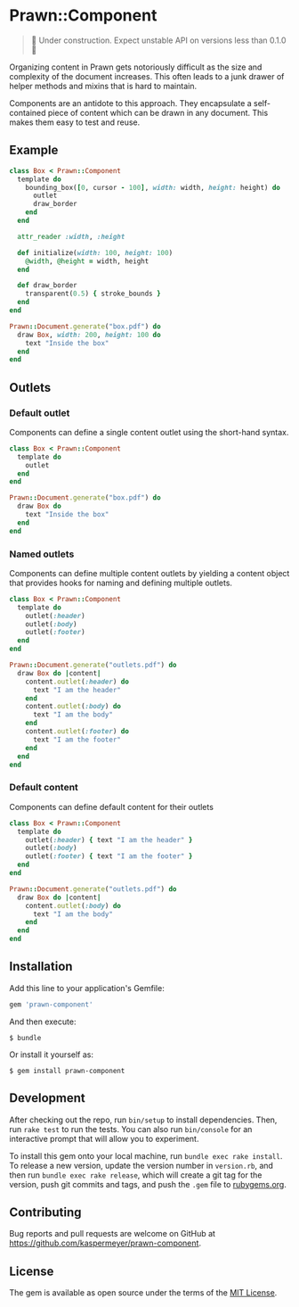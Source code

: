 # Prawn::Component

> 🚧 Under construction. Expect unstable API on versions less than 0.1.0  🚧

Organizing content in Prawn gets notoriously difficult as the size and complexity of the document increases. This often leads to a junk drawer of helper methods and mixins that is hard to maintain.

Components are an antidote to this approach. They encapsulate a self-contained piece of content which can be drawn in any document. This makes them easy to test and reuse.

## Example
```ruby
class Box < Prawn::Component
  template do
    bounding_box([0, cursor - 100], width: width, height: height) do
      outlet
      draw_border
    end
  end

  attr_reader :width, :height

  def initialize(width: 100, height: 100)
    @width, @height = width, height
  end

  def draw_border
    transparent(0.5) { stroke_bounds }
  end
end

Prawn::Document.generate("box.pdf") do
  draw Box, width: 200, height: 100 do
    text "Inside the box"
  end
end
```

## Outlets

### Default outlet
Components can define a single content outlet using the short-hand syntax.

```ruby
class Box < Prawn::Component
  template do
    outlet
  end
end

Prawn::Document.generate("box.pdf") do
  draw Box do
    text "Inside the box"
  end
end
```

### Named outlets
Components can define multiple content outlets by yielding a content object that provides hooks for naming and defining multiple outlets.

```ruby
class Box < Prawn::Component
  template do
    outlet(:header)
    outlet(:body)
    outlet(:footer)
  end
end

Prawn::Document.generate("outlets.pdf") do
  draw Box do |content|
    content.outlet(:header) do
      text "I am the header"
    end
    content.outlet(:body) do
      text "I am the body"
    end
    content.outlet(:footer) do
      text "I am the footer"
    end
  end
end
```

### Default content
Components can define default content for their outlets

```ruby
class Box < Prawn::Component
  template do
    outlet(:header) { text "I am the header" }
    outlet(:body)
    outlet(:footer) { text "I am the footer" }
  end
end

Prawn::Document.generate("outlets.pdf") do
  draw Box do |content|
    content.outlet(:body) do
      text "I am the body"
    end
  end
end
```

## Installation

Add this line to your application's Gemfile:

```ruby
gem 'prawn-component'
```

And then execute:

    $ bundle

Or install it yourself as:

    $ gem install prawn-component

## Development

After checking out the repo, run `bin/setup` to install dependencies. Then, run `rake test` to run the tests. You can also run `bin/console` for an interactive prompt that will allow you to experiment.

To install this gem onto your local machine, run `bundle exec rake install`. To release a new version, update the version number in `version.rb`, and then run `bundle exec rake release`, which will create a git tag for the version, push git commits and tags, and push the `.gem` file to [rubygems.org](https://rubygems.org).

## Contributing

Bug reports and pull requests are welcome on GitHub at https://github.com/kaspermeyer/prawn-component.

## License

The gem is available as open source under the terms of the [MIT License](https://opensource.org/licenses/MIT).
